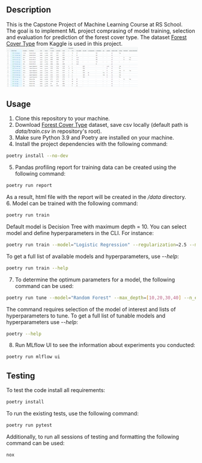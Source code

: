 ## Description
This is the Capstone Project of Machine Learning Course at RS School.<br>
The goal is to implement ML project comprasing of model training, selection and evaluation for prediction of the forest cover type. The dataset [Forest Cover Type](https://www.kaggle.com/competitions/forest-cover-type-prediction/data) from Kaggle is used in this project.
<img src="./images/Experiment_results_training.png" width="350">

## Usage
1. Clone this repository to your machine.<br>
2. Download [Forest Cover Type](https://www.kaggle.com/competitions/forest-cover-type-prediction/data) dataset, save csv locally (default path is *data/train.csv* in repository's root).<br>
3. Make sure Python 3.9 and Poetry are installed on your machine.<br>
4. Install the project dependencies with the following command:
```sh
poetry install --no-dev
```
5. Pandas profiling report for training data can be created using the following command:
```sh
poetry run report
```
As a result, html file with the report will be created in the */data* directory.<br>
6. Model can be trained with the following command:
```sh
poetry run train 
```
Default model is Decision Tree with maximum depth = 10. You can select model and define hyperparameters in the CLI. For instance:
```sh
poetry run train --model="Logistic Regression" --regularization=2.5 --max_iter=1000 --scaling=True
```
To get a full list of available models and hyperparameters, use *--help*:
```sh
poetry run train --help
```
7. To determine the optimum parameters for a model, the following command can be used:
```sh
poetry run tune --model="Random Forest" --max_depth=[10,20,30,40] --n_estimators=[50,100,150,200]
```
The command requires selection of the model of interest and lists of hyperparameters to tune. To get a full list of tunable models and hyperparameters use *--help*:
```sh
poetry --help
```
8. Run MLflow UI to see the information about experiments you conducted:
```sh
poetry run mlflow ui
```

## Testing
To test the code install all requirements:
```sh
poetry install
```
To run the existing tests, use the following command:
```sh 
poetry run pytest
```
Additionally, to run all sessions of testing and formatting the following command can be used:
```sh
nox
```